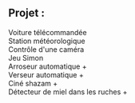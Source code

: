 Projet :
-------- 

Voiture télécommandée  
Station météorologique  
Contrôle d'une caméra   
Jeu Simon   
Arroseur automatique +   
Verseur automatique +    
Ciné shazam +    
Détecteur de miel dans les ruches +
